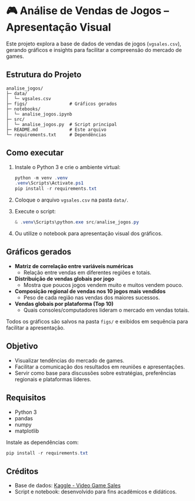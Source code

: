 # 🎮 Análise de Vendas de Jogos – Apresentação Visual

Este projeto explora a base de dados de vendas de jogos (`vgsales.csv`), gerando gráficos e insights para facilitar a compreensão do mercado de games.

## Estrutura do Projeto

```text
analise_jogos/
├─ data/
│  └─ vgsales.csv
├─ figs/                # Gráficos gerados
├─ notebooks/
│  └─ analise_jogos.ipynb
├─ src/
│  └─ analise_jogos.py  # Script principal
├─ README.md            # Este arquivo
└─ requirements.txt     # Dependências
```

## Como executar

1. Instale o Python 3 e crie o ambiente virtual:

   ```powershell
   python -m venv .venv
   .venv\Scripts\Activate.ps1
   pip install -r requirements.txt
   ```

2. Coloque o arquivo `vgsales.csv` na pasta `data/`.

3. Execute o script:

   ```powershell
   & .venv\Scripts\python.exe src/analise_jogos.py
   ```

4. Ou utilize o notebook para apresentação visual dos gráficos.

## Gráficos gerados

- **Matriz de correlação entre variáveis numéricas**
  - Relação entre vendas em diferentes regiões e totais.
- **Distribuição de vendas globais por jogo**
  - Mostra que poucos jogos vendem muito e muitos vendem pouco.
- **Composição regional de vendas nos 10 jogos mais vendidos**
  - Peso de cada região nas vendas dos maiores sucessos.
- **Vendas globais por plataforma (Top 10)**
  - Quais consoles/computadores lideram o mercado em vendas totais.

Todos os gráficos são salvos na pasta `figs/` e exibidos em sequência para facilitar a apresentação.

## Objetivo

- Visualizar tendências do mercado de games.
- Facilitar a comunicação dos resultados em reuniões e apresentações.
- Servir como base para discussões sobre estratégias, preferências regionais e plataformas líderes.

## Requisitos

- Python 3
- pandas
- numpy
- matplotlib

Instale as dependências com:

```powershell
pip install -r requirements.txt
```

## Créditos

- Base de dados: [Kaggle - Video Game Sales](https://www.kaggle.com/datasets/gregorut/videogamesales)
- Script e notebook: desenvolvido para fins acadêmicos e didáticos.
